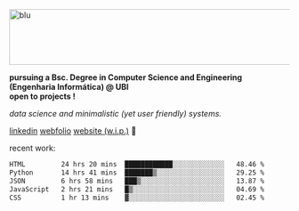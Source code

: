 
<img width="1415" height="100" alt="blu" src="https://github.com/rdsilva01/rdsilva01/assets/101207588/deb060e5-d035-4f09-b511-e3f50605b207">

**pursuing a Bsc. Degree in Computer Science and Engineering (Engenharia Informática) @ UBI** \
**open to projects !**

*data science and minimalistic (yet user friendly) systems.*

[linkedin](https://www.linkedin.com/in/rodrigo-silva-455b291bb/)
[webfolio](https://rdsilva01.github.io/portfolio-resume)
[website (w.i.p.)](https://rdsilva01.github.io/) 🏁

<!-- ![](https://komarev.com/ghpvc/?username=rdsilva01) -->

recent work:
<!--START_SECTION:waka-->

```txt
HTML         24 hrs 20 mins  ████████████░░░░░░░░░░░░░   48.46 %
Python       14 hrs 41 mins  ███████▒░░░░░░░░░░░░░░░░░   29.25 %
JSON         6 hrs 58 mins   ███▒░░░░░░░░░░░░░░░░░░░░░   13.87 %
JavaScript   2 hrs 21 mins   █▒░░░░░░░░░░░░░░░░░░░░░░░   04.69 %
CSS          1 hr 13 mins    ▓░░░░░░░░░░░░░░░░░░░░░░░░   02.45 %
```

<!--END_SECTION:waka-->

